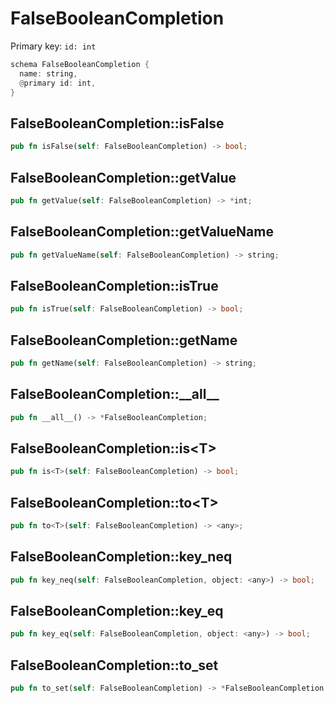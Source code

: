 # FalseBooleanCompletion

Primary key: `id: int`

```rust
schema FalseBooleanCompletion {
  name: string,
  @primary id: int,
}
```
## FalseBooleanCompletion::isFalse

```rust
pub fn isFalse(self: FalseBooleanCompletion) -> bool;
```
## FalseBooleanCompletion::getValue

```rust
pub fn getValue(self: FalseBooleanCompletion) -> *int;
```
## FalseBooleanCompletion::getValueName

```rust
pub fn getValueName(self: FalseBooleanCompletion) -> string;
```
## FalseBooleanCompletion::isTrue

```rust
pub fn isTrue(self: FalseBooleanCompletion) -> bool;
```
## FalseBooleanCompletion::getName

```rust
pub fn getName(self: FalseBooleanCompletion) -> string;
```
## FalseBooleanCompletion::\_\_all\_\_

```rust
pub fn __all__() -> *FalseBooleanCompletion;
```
## FalseBooleanCompletion::is\<T\>

```rust
pub fn is<T>(self: FalseBooleanCompletion) -> bool;
```
## FalseBooleanCompletion::to\<T\>

```rust
pub fn to<T>(self: FalseBooleanCompletion) -> <any>;
```
## FalseBooleanCompletion::key\_neq

```rust
pub fn key_neq(self: FalseBooleanCompletion, object: <any>) -> bool;
```
## FalseBooleanCompletion::key\_eq

```rust
pub fn key_eq(self: FalseBooleanCompletion, object: <any>) -> bool;
```
## FalseBooleanCompletion::to\_set

```rust
pub fn to_set(self: FalseBooleanCompletion) -> *FalseBooleanCompletion;
```
